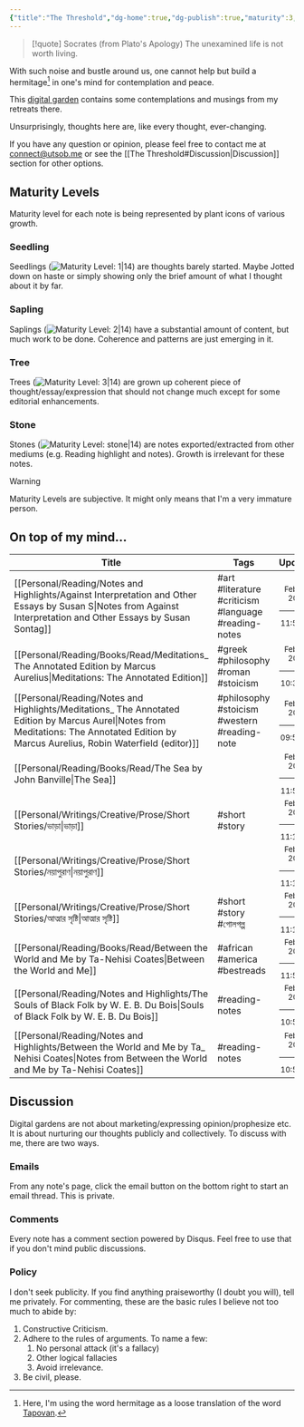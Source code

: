 ```yaml
---
{"title":"The Threshold","dg-home":true,"dg-publish":true,"maturity":3,"created":"2023-01-02T21:30:15+06:00","updated":"2023-02-13T12:58:11+06:00","dg-metatags":{"description":"Utsob's Digital Garden","og:description":"Utsob's Digital Garden"},"permalink":"/the-threshold/","metatags":{"description":"Utsob's Digital Garden","og:description":"Utsob's Digital Garden"},"tags":["gardenEntry"],"dgPassFrontmatter":true}
---
```


> [!quote] Socrates (from Plato's Apology)
> The unexamined life is not worth living.

With such noise and bustle around us, one cannot help but build a hermitage[^1] in one's mind for contemplation and peace.

This [digital garden](https://cagrimmett.com/notes/2020/11/08/what-are-digital-gardens/) contains some contemplations and musings from my retreats there.

Unsurprisingly, thoughts here are, like every thought, ever-changing.

If you have any question or opinion, please feel free to contact me at [connect@utsob.me](mailto:connect@utsob.me) or see the [[The Threshold#Discussion\|Discussion]] section for other options.

## Maturity Levels
Maturity level for each note is being represented by plant icons of various growth.

### Seedling
Seedlings (![Maturity Level: 1|14](https://hermitage.utsob.me/img/tree-1.svg)) are thoughts barely started. Maybe Jotted down on haste or simply showing only the brief amount of what I thought about it by far.

### Sapling
Saplings (![Maturity Level: 2|14](https://hermitage.utsob.me/img/tree-2.svg)) have a substantial amount of content, but much work to be done. Coherence and patterns are just emerging in it.

### Tree
Trees (![Maturity Level: 3|14](https://hermitage.utsob.me/img/tree-3.svg)) are grown up coherent piece of thought/essay/expression that should not change much except for some editorial enhancements.

### Stone
Stones (![Maturity Level: stone|14](https://hermitage.utsob.me/img/stone.svg)) are notes exported/extracted from other mediums (e.g. Reading highlight and notes). Growth is irrelevant for these notes.

> [!Warning] 
> Maturity Levels are subjective. It might only means that I'm a very immature person.


## On top of my mind…
| Title                                                                                                                                                                                        | Tags                                                 | Updated                                                   | Created                                                    |
| -------------------------------------------------------------------------------------------------------------------------------------------------------------------------------------------- | ---------------------------------------------------- | --------------------------------------------------------- | ---------------------------------------------------------- |
| [[Personal/Reading/Notes and Highlights/Against Interpretation and Other Essays by Susan S\|Notes from Against Interpretation and Other Essays by Susan Sontag]]                          | #art #literature #criticism #language #reading-notes | <center><small>Feb 13, 2023<hr/>11:53 am</small></center> | <center><small>Dec 08, 2021<hr/>04:36 pm</small></center>  |
| [[Personal/Reading/Books/Read/Meditations_ The Annotated Edition by Marcus Aurelius\|Meditations: The Annotated Edition]]                                                                 | #greek #philosophy #roman #stoicism                  | <center><small>Feb 13, 2023<hr/>10:33 am</small></center> | <center><small>Feb 07, 2022<hr/>12:00 am</small></center>  |
| [[Personal/Reading/Notes and Highlights/Meditations_ The Annotated Edition by Marcus Aurel\|Notes from Meditations: The Annotated Edition by Marcus Aurelius, Robin Waterfield (editor)]] | #philosophy #stoicism #western #reading-note         | <center><small>Feb 12, 2023<hr/>09:55 pm</small></center> | <center><small>Feb 17, 2022<hr/>06:45 am</small></center>  |
| [[Personal/Reading/Books/Read/The Sea by John Banville\|The Sea]]                                                                                                                         |                                                      | <center><small>Feb 12, 2023<hr/>11:55 am</small></center> | <center><small>Oct 06, 2022<hr/>12:00 am</small></center>  |
| [[Personal/Writings/Creative/Prose/Short Stories/ভাড়া\|ভাড়া]]                                                                                                                            | #short #story                                        | <center><small>Feb 11, 2023<hr/>11:14 pm</small></center> | <center><small>Sept 22, 2021<hr/>06:27 pm</small></center> |
| [[Personal/Writings/Creative/Prose/Short Stories/নয়াপুরাণ\|নয়াপুরাণ]]                                                                                                                    |                                                      | <center><small>Feb 11, 2023<hr/>11:13 pm</small></center> | <center><small>May 19, 2021<hr/>07:42 pm</small></center>  |
| [[Personal/Writings/Creative/Prose/Short Stories/আত্মার সৃষ্টি\|আত্মার সৃষ্টি]]                                                                                                           | #short #story #গোলগল্প                               | <center><small>Feb 11, 2023<hr/>11:12 pm</small></center> | <center><small>Apr 12, 2020<hr/>05:30 pm</small></center>  |
| [[Personal/Reading/Books/Read/Between the World and Me by Ta-Nehisi Coates\|Between the World and Me]]                                                                                    | #african #america #bestreads                         | <center><small>Feb 10, 2023<hr/>11:53 am</small></center> | <center><small>Aug 03, 2019<hr/>12:00 am</small></center>  |
| [[Personal/Reading/Notes and Highlights/The Souls of Black Folk by W. E. B. Du Bois\|Souls of Black Folk by W. E. B. Du Bois]]                                                            | #reading-notes                                       | <center><small>Feb 10, 2023<hr/>10:53 am</small></center> | <center><small>Jul 06, 2019<hr/>12:00 am</small></center>  |
| [[Personal/Reading/Notes and Highlights/Between the World and Me by Ta_ Nehisi Coates\|Notes from Between the World and Me by Ta-Nehisi Coates]]                                          | #reading-notes                                       | <center><small>Feb 10, 2023<hr/>10:53 am</small></center> | <center><small>Aug 10, 2019<hr/>12:00 am</small></center>  |

## Discussion
Digital gardens are not about marketing/expressing opinion/prophesize etc. It is about nurturing our thoughts publicly and collectively. To discuss with me, there are two ways.

### Emails
From any note's page, click the email button on the bottom right to start an email thread. This is private.

### Comments
Every note has a comment section powered by Disqus. Feel free to use that if you don't mind public discussions.

### Policy
I don't seek publicity. If you find anything praiseworthy (I doubt you will), tell me privately. For commenting, these are the basic rules I believe not too much to abide by:
1. Constructive Criticism.
2. Adhere to the rules of arguments. To name a few:
    1. No personal attack (it's a fallacy)
    2. Other logical fallacies
    3. Avoid irrelevance.
3. Be civil, please.

[^1]: Here, I'm using the word hermitage as a loose translation of the word [Tapovan](https://en.wikipedia.org/wiki/Tapovan).